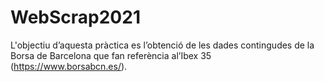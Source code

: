 # WebScrap2021
L'objectiu d’aquesta pràctica es l’obtenció de les dades contingudes de la Borsa de Barcelona que fan referència al’Ibex 35 (https://www.borsabcn.es/).
